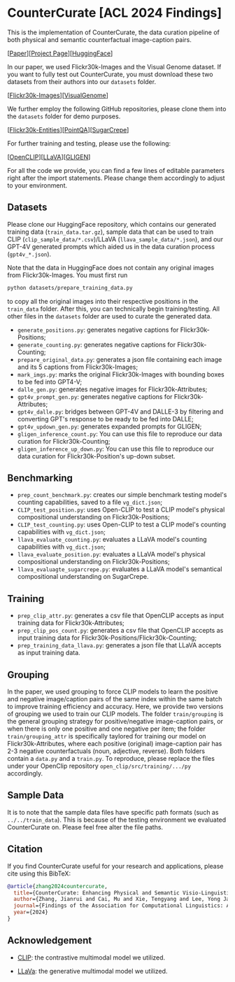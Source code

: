 # CounterCurate [ACL 2024 Findings]


This is the implementation of CounterCurate, the data curation pipeline of both physical and semantic counterfactual image-caption pairs.

\[[Paper](https://arxiv.org/abs/2402.13254)\]\[[Project Page](https://countercurate.github.io/)\]\[[HuggingFace](https://huggingface.co/datasets/HanSolo9682/Flickr30k-Counterfactuals)\]

In our paper, we used Flickr30k-Images and the Visual Genome dataset. If you want to fully test out CounterCurate, you must download these two datasets from their authors into our `datasets` folder.

\[[Flickr30k-Images](https://shannon.cs.illinois.edu/DenotationGraph/)\]\[[VisualGenome](https://homes.cs.washington.edu/~ranjay/visualgenome/api.html)\]

We further employ the following GitHub repositories, please clone them into the `datasets` folder for demo purposes.

\[[Flickr30k-Entities](https://github.com/BryanPlummer/flickr30k_entities)\]\[[PointQA](https://github.com/princetonvisualai/pointingqa/tree/main)\]\[[SugarCrepe](https://github.com/RAIVNLab/sugar-crepe)\]

For further training and testing, please use the following:

\[[OpenCLIP](https://github.com/mlfoundations/open_clip)\]\[[LLaVA](https://github.com/haotian-liu/LLaVA)\]\[[GLIGEN](https://github.com/gligen/GLIGEN)\]

For all the code we provide, you can find a few lines of editable parameters right after the import statements. Please change them accordingly to adjust to your environment.

## Datasets
Please clone our HuggingFace repository, which contains our generated training data (`train_data.tar.gz`), sample data that can be used to train CLIP (`clip_sample_data/*.csv`)/LLaVA (`llava_sample_data/*.json`), and our GPT-4V generated prompts which aided us in the data curation process (`gpt4v_*.json`).

Note that the data in HuggingFace does not contain any original images from Flickr30k-Images. You must first run
```bash
python datasets/prepare_training_data.py
```
to copy all the original images into their respective positions in the `train_data` folder. After this, you can technically begin training/testing. All other files in the `datasets` folder are used to curate the generated data.
- `generate_positions.py`: generates negative captions for Flickr30k-Positions;
- `generate_counting.py`: generates negative captions for Flickr30k-Counting;
- `prepare_original_data.py`: generates a json file containing each image and its 5 captions from Flickr30k-Images;
- `mark_imgs.py`: marks the original Flickr30k-Images with bounding boxes to be fed into GPT4-V;
- `dalle_gen.py`: generates negative images for Flickr30k-Attributes;
- `gpt4v_prompt_gen.py`: generates negative captions for Flickr30k-Attributes;
- `gpt4v_dalle.py`: bridges between GPT-4V and DALLE-3 by filtering and converting GPT's response to be ready to be fed into DALLE;
- `gpt4v_updown_gen.py`: generates expanded prompts for GLIGEN;
- `gligen_inference_count.py`: You can use this file to reproduce our data curation for Flickr30k-Counting;
- `gligen_inference_up_down.py`: You can use this file to reproduce our data curation for Flickr30k-Position's up-down subset.

## Benchmarking
- `prep_count_benchmark.py`: creates our simple benchmark testing model's counting capabilities, saved to a file `vg_dict.json`;
- `CLIP_test_position.py`: uses Open-CLIP to test a CLIP model's physical compositional understanding on Flickr30k-Positions;
- `CLIP_test_counting.py`: uses Open-CLIP to test a CLIP model's counting capabilities with `vg_dict.json`;
- `llava_evaluate_counting.py`: evaluates a LLaVA model's counting capabilities with `vg_dict.json`;
- `llava_evaluate_position.py`: evaluates a LLaVA model's physical compositional understanding on Flickr30k-Positions;
- `llava_evaluagte_sugarcrepe.py`: evaluates a LLaVA model's semantical compositional understanding on SugarCrepe.

## Training
- `prep_clip_attr.py`: generates a csv file that OpenCLIP accepts as input training data for Flickr30k-Attributes;
- `prep_clip_pos_count.py`: generates a csv file that OpenCLIP accepts as input training data for Flickr30k-Positions/Flickr30k-Counting;
- `prep_training_data_llava.py`: generates a json file that LLaVA accepts as input training data.

## Grouping
In the paper, we used grouping to force CLIP models to learn the positive and negative image/caption pairs of the same index within the same batch to improve training efficiency and accuracy. Here, we provide two versions of grouping we used to train our CLIP models. The folder `train/grouping` is the general grouping strategy for positive/negative image-caption pairs, or when there is only one positive and one negative per item; the folder `train/grouping_attr` is specifically taylored for training our model on Flickr30k-Attributes, where each positive (original) image-caption pair has 2-3 negative counterfactuals (noun, adjective, reverse). Both folders contain a `data.py` and a `train.py`. To reproduce, please replace the files under your OpenClip repository `open_clip/src/training/.../py` accordingly. 

## Sample Data
It is to note that the sample data files have specific path formats (such as `../../train_data`). This is because of the testing environment we evaluated CounterCurate on. Please feel free alter the file paths.

## Citation

If you find CounterCurate useful for your research and applications, please cite using this BibTeX:
```bibtex
@article{zhang2024countercurate,
  title={CounterCurate: Enhancing Physical and Semantic Visio-Linguistic Compositional Reasoning via Counterfactual Examples},
  author={Zhang, Jianrui and Cai, Mu and Xie, Tengyang and Lee, Yong Jae},
  journal={Findings of the Association for Computational Linguistics: ACL 2024},
  year={2024}
}
```



## Acknowledgement

- [CLIP](https://openai.com/research/clip): the contrastive multimodal model we utilized. 

- [LLaVa](https://llava-vl.github.io/):  the generative multimodal model we utilized. 

